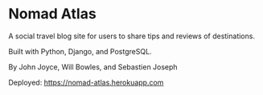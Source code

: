 # Nomad Atlas

A social travel blog site for users to share tips and reviews of destinations. 

Built with Python, Django, and PostgreSQL. 

By John Joyce, Will Bowles, and Sebastien Joseph 

Deployed: https://nomad-atlas.herokuapp.com

